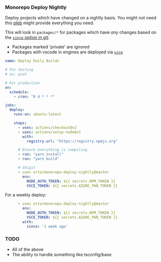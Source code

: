 ### Monorepo Deploy Nightly

Deploy projects which have changed on a nightly basis. You might not need this [pleb](https://github.com/wixplosives/pleb) might provide everything you need.

This will look in `packages/*` for packages which have _any_ changes based on the [`since` option in git](https://www.git-scm.com/docs/git-log#_commit_limiting):
 
 - Packages marked 'private' are ignored
 - Packages with vscode in engines are deployed via [`vsce`](https://code.visualstudio.com/api/working-with-extensions/publishing-extension)

```yml
name: Deploy Daily Builds

# For testing
# on: push

# For production
on:
  schedule:
    - cron: "0 4 * * *"

jobs:
  deploy:
    runs-on: ubuntu-latest

    steps:
      - uses: actions/checkout@v2
      - uses: actions/setup-node@v1
        with:
          registry-url: "https://registry.npmjs.org"

      # Ensure everything is compiling
      - run: "yarn install"
      - run: "yarn build"

      # Shipit
      - uses orta/monorepo-deploy-nightly@master
        env:
          NODE_AUTH_TOKEN: ${{ secrets.NPM_TOKEN }}
          VSCE_TOKEN: ${{ secrets.AZURE_PAN_TOKEN }}
```

For a weekly deploy:

```yml
      - uses orta/monorepo-deploy-nightly@master
        env:
          NODE_AUTH_TOKEN: ${{ secrets.NPM_TOKEN }}
          VSCE_TOKEN: ${{ secrets.AZURE_PAN_TOKEN }}
        with: 
          since: '1 week ago'
```

### TODO

- All of the above
- The ability to handle something like tsconfig/base
